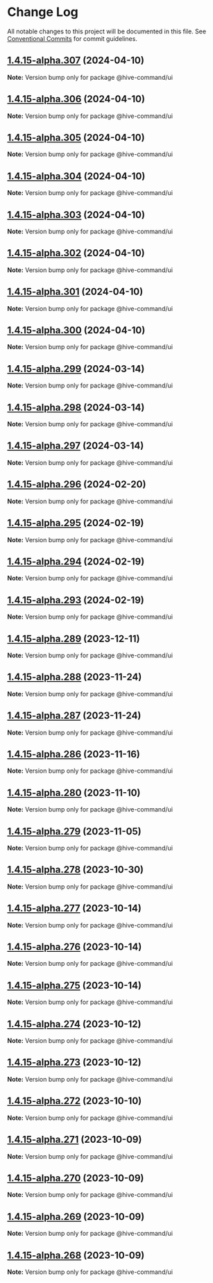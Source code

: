 # Change Log

All notable changes to this project will be documented in this file.
See [Conventional Commits](https://conventionalcommits.org) for commit guidelines.

## [1.4.15-alpha.307](https://github.com/TheTechCompany/HiveCommand/compare/v1.4.15-alpha.306...v1.4.15-alpha.307) (2024-04-10)

**Note:** Version bump only for package @hive-command/ui





## [1.4.15-alpha.306](https://github.com/TheTechCompany/HiveCommand/compare/v1.4.15-alpha.305...v1.4.15-alpha.306) (2024-04-10)

**Note:** Version bump only for package @hive-command/ui





## [1.4.15-alpha.305](https://github.com/TheTechCompany/HiveCommand/compare/v1.4.15-alpha.304...v1.4.15-alpha.305) (2024-04-10)

**Note:** Version bump only for package @hive-command/ui





## [1.4.15-alpha.304](https://github.com/TheTechCompany/HiveCommand/compare/v1.4.15-alpha.303...v1.4.15-alpha.304) (2024-04-10)

**Note:** Version bump only for package @hive-command/ui





## [1.4.15-alpha.303](https://github.com/TheTechCompany/HiveCommand/compare/v1.4.15-alpha.302...v1.4.15-alpha.303) (2024-04-10)

**Note:** Version bump only for package @hive-command/ui





## [1.4.15-alpha.302](https://github.com/TheTechCompany/HiveCommand/compare/v1.4.15-alpha.301...v1.4.15-alpha.302) (2024-04-10)

**Note:** Version bump only for package @hive-command/ui





## [1.4.15-alpha.301](https://github.com/TheTechCompany/HiveCommand/compare/v1.4.15-alpha.300...v1.4.15-alpha.301) (2024-04-10)

**Note:** Version bump only for package @hive-command/ui





## [1.4.15-alpha.300](https://github.com/TheTechCompany/HiveCommand/compare/v1.4.15-alpha.299...v1.4.15-alpha.300) (2024-04-10)

**Note:** Version bump only for package @hive-command/ui





## [1.4.15-alpha.299](https://github.com/TheTechCompany/HiveCommand/compare/v1.4.15-alpha.298...v1.4.15-alpha.299) (2024-03-14)

**Note:** Version bump only for package @hive-command/ui





## [1.4.15-alpha.298](https://github.com/TheTechCompany/HiveCommand/compare/v1.4.15-alpha.297...v1.4.15-alpha.298) (2024-03-14)

**Note:** Version bump only for package @hive-command/ui





## [1.4.15-alpha.297](https://github.com/TheTechCompany/HiveCommand/compare/v1.4.15-alpha.296...v1.4.15-alpha.297) (2024-03-14)

**Note:** Version bump only for package @hive-command/ui





## [1.4.15-alpha.296](https://github.com/TheTechCompany/HiveCommand/compare/v1.4.15-alpha.295...v1.4.15-alpha.296) (2024-02-20)

**Note:** Version bump only for package @hive-command/ui





## [1.4.15-alpha.295](https://github.com/TheTechCompany/HiveCommand/compare/v1.4.15-alpha.294...v1.4.15-alpha.295) (2024-02-19)

**Note:** Version bump only for package @hive-command/ui





## [1.4.15-alpha.294](https://github.com/TheTechCompany/HiveCommand/compare/v1.4.15-alpha.293...v1.4.15-alpha.294) (2024-02-19)

**Note:** Version bump only for package @hive-command/ui





## [1.4.15-alpha.293](https://github.com/TheTechCompany/HiveCommand/compare/v1.4.15-alpha.292...v1.4.15-alpha.293) (2024-02-19)

**Note:** Version bump only for package @hive-command/ui





## [1.4.15-alpha.289](https://github.com/TheTechCompany/HiveCommand/compare/v1.4.15-alpha.288...v1.4.15-alpha.289) (2023-12-11)

**Note:** Version bump only for package @hive-command/ui





## [1.4.15-alpha.288](https://github.com/TheTechCompany/HiveCommand/compare/v1.4.15-alpha.287...v1.4.15-alpha.288) (2023-11-24)

**Note:** Version bump only for package @hive-command/ui





## [1.4.15-alpha.287](https://github.com/TheTechCompany/HiveCommand/compare/v1.4.15-alpha.286...v1.4.15-alpha.287) (2023-11-24)

**Note:** Version bump only for package @hive-command/ui





## [1.4.15-alpha.286](https://github.com/TheTechCompany/HiveCommand/compare/v1.4.15-alpha.285...v1.4.15-alpha.286) (2023-11-16)

**Note:** Version bump only for package @hive-command/ui





## [1.4.15-alpha.280](https://github.com/TheTechCompany/HiveCommand/compare/v1.4.15-alpha.279...v1.4.15-alpha.280) (2023-11-10)

**Note:** Version bump only for package @hive-command/ui





## [1.4.15-alpha.279](https://github.com/TheTechCompany/HiveCommand/compare/v1.4.15-alpha.278...v1.4.15-alpha.279) (2023-11-05)

**Note:** Version bump only for package @hive-command/ui





## [1.4.15-alpha.278](https://github.com/TheTechCompany/HiveCommand/compare/v1.4.15-alpha.277...v1.4.15-alpha.278) (2023-10-30)

**Note:** Version bump only for package @hive-command/ui





## [1.4.15-alpha.277](https://github.com/TheTechCompany/HiveCommand/compare/v1.4.15-alpha.276...v1.4.15-alpha.277) (2023-10-14)

**Note:** Version bump only for package @hive-command/ui





## [1.4.15-alpha.276](https://github.com/TheTechCompany/HiveCommand/compare/v1.4.15-alpha.275...v1.4.15-alpha.276) (2023-10-14)

**Note:** Version bump only for package @hive-command/ui





## [1.4.15-alpha.275](https://github.com/TheTechCompany/HiveCommand/compare/v1.4.15-alpha.274...v1.4.15-alpha.275) (2023-10-14)

**Note:** Version bump only for package @hive-command/ui





## [1.4.15-alpha.274](https://github.com/TheTechCompany/HiveCommand/compare/v1.4.15-alpha.273...v1.4.15-alpha.274) (2023-10-12)

**Note:** Version bump only for package @hive-command/ui





## [1.4.15-alpha.273](https://github.com/TheTechCompany/HiveCommand/compare/v1.4.15-alpha.272...v1.4.15-alpha.273) (2023-10-12)

**Note:** Version bump only for package @hive-command/ui





## [1.4.15-alpha.272](https://github.com/TheTechCompany/HiveCommand/compare/v1.4.15-alpha.271...v1.4.15-alpha.272) (2023-10-10)

**Note:** Version bump only for package @hive-command/ui





## [1.4.15-alpha.271](https://github.com/TheTechCompany/HiveCommand/compare/v1.4.15-alpha.270...v1.4.15-alpha.271) (2023-10-09)

**Note:** Version bump only for package @hive-command/ui





## [1.4.15-alpha.270](https://github.com/TheTechCompany/HiveCommand/compare/v1.4.15-alpha.269...v1.4.15-alpha.270) (2023-10-09)

**Note:** Version bump only for package @hive-command/ui





## [1.4.15-alpha.269](https://github.com/TheTechCompany/HiveCommand/compare/v1.4.15-alpha.268...v1.4.15-alpha.269) (2023-10-09)

**Note:** Version bump only for package @hive-command/ui





## [1.4.15-alpha.268](https://github.com/TheTechCompany/HiveCommand/compare/v1.4.15-alpha.267...v1.4.15-alpha.268) (2023-10-09)

**Note:** Version bump only for package @hive-command/ui
